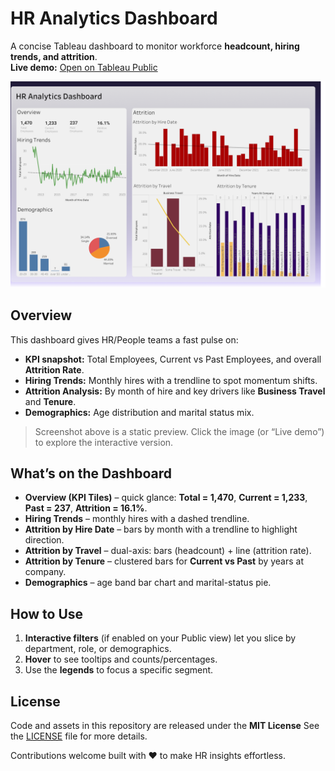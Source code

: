 # HR Analytics Dashboard

A concise Tableau dashboard to monitor workforce **headcount, hiring trends, and attrition**.  
**Live demo:** [Open on Tableau Public](<https://public.tableau.com/app/profile/yash.raj.muthyapwar/viz/HR_Analytics_Workbook/HRDashboard>)

[![Open the interactive dashboard](assets/HR_Dashboard.png)](https://public.tableau.com/app/profile/yash.raj.muthyapwar/viz/HR_Analytics_Workbook/HRDashboard)


## Overview

This dashboard gives HR/People teams a fast pulse on:
- **KPI snapshot:** Total Employees, Current vs Past Employees, and overall **Attrition Rate**.
- **Hiring Trends:** Monthly hires with a trendline to spot momentum shifts.
- **Attrition Analysis:** By month of hire and key drivers like **Business Travel** and **Tenure**.
- **Demographics:** Age distribution and marital status mix.

> Screenshot above is a static preview. Click the image (or “Live demo”) to explore the interactive version.


## What’s on the Dashboard

- **Overview (KPI Tiles)** – quick glance: **Total = 1,470**, **Current = 1,233**, **Past = 237**, **Attrition = 16.1%**.
- **Hiring Trends** – monthly hires with a dashed trendline.
- **Attrition by Hire Date** – bars by month with a trendline to highlight direction.
- **Attrition by Travel** – dual-axis: bars (headcount) + line (attrition rate).
- **Attrition by Tenure** – clustered bars for **Current vs Past** by years at company.
- **Demographics** – age band bar chart and marital-status pie.

## How to Use

1. **Interactive filters** (if enabled on your Public view) let you slice by department, role, or demographics.
2. **Hover** to see tooltips and counts/percentages.
3. Use the **legends** to focus a specific segment.

## License
Code and assets in this repository are released under the **MIT License** See the [LICENSE](LICENSE) file for more details.

Contributions welcome built with ❤️ to make HR insights effortless.
